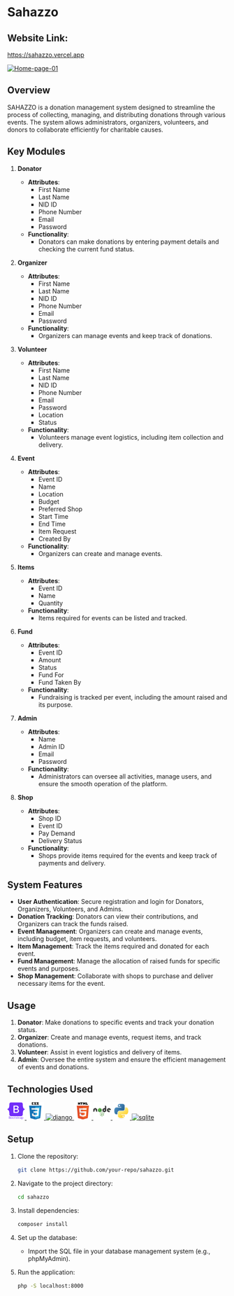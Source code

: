# Sahazzo

## Website Link: 
https://sahazzo.vercel.app


<a href="https://ibb.co/L8SLD6T"><img src="https://i.ibb.co/t4B7wc0/Home-page-01.png" alt="Home-page-01" border="0"></a>


## Overview

SAHAZZO is a donation management system designed to streamline the process of collecting, managing, and distributing donations through various events. The system allows administrators, organizers, volunteers, and donors to collaborate efficiently for charitable causes.

## Key Modules

1. **Donator**
    - **Attributes**:
        - First Name
        - Last Name
        - NID ID
        - Phone Number
        - Email
        - Password
    - **Functionality**:
        - Donators can make donations by entering payment details and checking the current fund status.

2. **Organizer**
    - **Attributes**:
        - First Name
        - Last Name
        - NID ID
        - Phone Number
        - Email
        - Password
    - **Functionality**:
        - Organizers can manage events and keep track of donations.

3. **Volunteer**
    - **Attributes**:
        - First Name
        - Last Name
        - NID ID
        - Phone Number
        - Email
        - Password
        - Location
        - Status
    - **Functionality**:
        - Volunteers manage event logistics, including item collection and delivery.

4. **Event**
    - **Attributes**:
        - Event ID
        - Name
        - Location
        - Budget
        - Preferred Shop
        - Start Time
        - End Time
        - Item Request
        - Created By
    - **Functionality**:
        - Organizers can create and manage events.

5. **Items**
    - **Attributes**:
        - Event ID
        - Name
        - Quantity
    - **Functionality**:
        - Items required for events can be listed and tracked.

6. **Fund**
    - **Attributes**:
        - Event ID
        - Amount
        - Status
        - Fund For
        - Fund Taken By
    - **Functionality**:
        - Fundraising is tracked per event, including the amount raised and its purpose.

7. **Admin**
    - **Attributes**:
        - Name
        - Admin ID
        - Email
        - Password
    - **Functionality**:
        - Administrators can oversee all activities, manage users, and ensure the smooth operation of the platform.

8. **Shop**
    - **Attributes**:
        - Shop ID
        - Event ID
        - Pay Demand
        - Delivery Status
    - **Functionality**:
        - Shops provide items required for the events and keep track of payments and delivery.

## System Features

- **User Authentication**: Secure registration and login for Donators, Organizers, Volunteers, and Admins.
- **Donation Tracking**: Donators can view their contributions, and Organizers can track the funds raised.
- **Event Management**: Organizers can create and manage events, including budget, item requests, and volunteers.
- **Item Management**: Track the items required and donated for each event.
- **Fund Management**: Manage the allocation of raised funds for specific events and purposes.
- **Shop Management**: Collaborate with shops to purchase and deliver necessary items for the event.

## Usage

1. **Donator**: Make donations to specific events and track your donation status.
2. **Organizer**: Create and manage events, request items, and track donations.
3. **Volunteer**: Assist in event logistics and delivery of items.
4. **Admin**: Oversee the entire system and ensure the efficient management of events and donations.

## Technologies Used

<p align="left"> <a href="https://getbootstrap.com" target="_blank" rel="noreferrer"> <img src="https://raw.githubusercontent.com/devicons/devicon/master/icons/bootstrap/bootstrap-plain-wordmark.svg" alt="bootstrap" width="40" height="40"/> </a> <a href="https://www.w3schools.com/css/" target="_blank" rel="noreferrer"> <img src="https://raw.githubusercontent.com/devicons/devicon/master/icons/css3/css3-original-wordmark.svg" alt="css3" width="40" height="40"/> </a> <a href="https://www.djangoproject.com/" target="_blank" rel="noreferrer"> <img src="https://cdn.worldvectorlogo.com/logos/django.svg" alt="django" width="40" height="40"/> </a> <a href="https://www.w3.org/html/" target="_blank" rel="noreferrer"> <img src="https://raw.githubusercontent.com/devicons/devicon/master/icons/html5/html5-original-wordmark.svg" alt="html5" width="40" height="40"/> </a> <a href="https://nodejs.org" target="_blank" rel="noreferrer"> <img src="https://raw.githubusercontent.com/devicons/devicon/master/icons/nodejs/nodejs-original-wordmark.svg" alt="nodejs" width="40" height="40"/> </a> <a href="https://www.python.org" target="_blank" rel="noreferrer"> <img src="https://raw.githubusercontent.com/devicons/devicon/master/icons/python/python-original.svg" alt="python" width="40" height="40"/> </a> <a href="https://www.sqlite.org/" target="_blank" rel="noreferrer"> <img src="https://www.vectorlogo.zone/logos/sqlite/sqlite-icon.svg" alt="sqlite" width="40" height="40"/> </a> </p>


## Setup

1. Clone the repository:
    ```bash
    git clone https://github.com/your-repo/sahazzo.git
    ```

2. Navigate to the project directory:
    ```bash
    cd sahazzo
    ```

3. Install dependencies:
    ```bash
    composer install
    ```

4. Set up the database:
    - Import the SQL file in your database management system (e.g., phpMyAdmin).

5. Run the application:
    ```bash
    php -S localhost:8000
    ```
